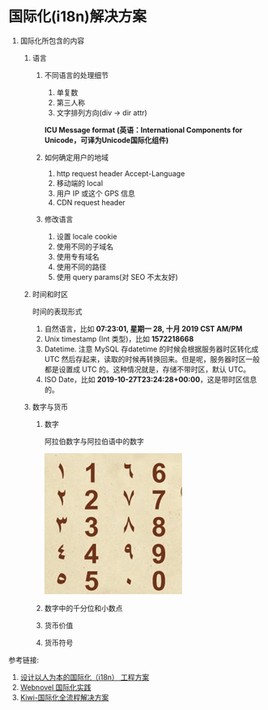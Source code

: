 # 国际化(i18n)解决方案

1. 国际化所包含的内容

    1. 语言
    
        1. 不同语言的处理细节
        
            1. 单复数
            1. 第三人称
            1. 文字排列方向(div -> dir attr)
            
            **ICU Message format (英语：International Components for Unicode，可译为Unicode国际化组件)** 
        
        1. 如何确定用户的地域
        
            1. http request header Accept-Language
            1. 移动端的 local
            1. 用户 IP 或这个 GPS 信息
            1. CDN request header
        
        1. 修改语言
            
            1. 设置 locale cookie
            1. 使用不同的子域名
            1. 使用专有域名
            1. 使用不同的路径
            1. 使用 query params(对 SEO 不太友好)
            
    1. 时间和时区
    
        时间的表现形式
        1. 自然语言，比如 **07:23:01, 星期一 28, 十月 2019 CST AM/PM**
        1. Unix timestamp (Int 类型)，比如 **1572218668**
        1. Datetime. 注意 MySQL 存datetime 的时候会根据服务器时区转化成 UTC 然后存起来，读取的时候再转换回来。但是呢，服务器时区一般都是设置成 UTC 的。这种情况就是，存储不带时区，默认 UTC。
        1. ISO Date，比如 **2019-10-27T23:24:28+00:00**，这是带时区信息的。
        
    1. 数字与货币
    
        1. 数字
            
            阿拉伯数字与阿拉伯语中的数字
            
            ![阿拉伯数字与阿拉伯语中的数字](./assets/阿拉伯数字与阿拉伯语中的数字.png)
            
        1. 数字中的千分位和小数点
        1. 货币价值
        1. 货币符号

参考链接:
1. [设计以人为本的国际化（i18n） 工程方案](https://guigu.io/notes/184-designing-i18n-solutions)
1. [Webnovel 国际化实践](https://zhuanlan.zhihu.com/p/53454544)
1. [Kiwi-国际化全流程解决方案](https://github.com/alibaba/kiwi)
